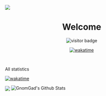 
![](https://github.com/GnomGad/GnomGad/blob/master/icons/Home.png)

<div align="center">
<h1>Welcome</h1>
<img src="https://visitor-badge.laobi.icu/badge?page_id=GnomGad.GnomGad" alt="visitor badge" />

[![wakatime](https://wakatime.com/badge/github/GnomGad/GnomGad.svg)](https://wakatime.com/badge/github/GnomGad/GnomGad)
</div>
<br>


All statistics
<br>

<p align="center">

[![wakatime](https://wakatime.com/badge/user/acd4725e-5655-414f-9ef4-0a588103f102.svg)](https://wakatime.com/@acd4725e-5655-414f-9ef4-0a588103f102)

<img align="center" src="https://github-readme-stats.vercel.app/api/top-langs/?username=GnomGad&layout=compact&theme=gruvbox" />
<img align="" src="https://github-readme-stats.vercel.app/api?username=GnomGad&show_icons=true&theme=gruvbox&include_all_commits=true&line_height=21" alt="GnomGad's Github Stats" />
</p>

<!--
**GnomGad/GnomGad** is a ✨ _special_ ✨ repository because its `README.md` (this file) appears on your GitHub profile.
-->

